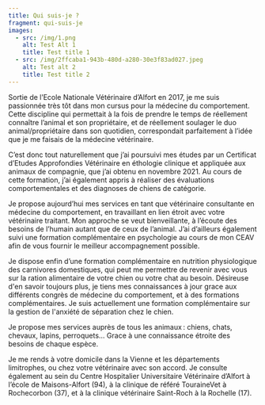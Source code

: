 ```yaml
---
title: Qui suis-je ?
fragment: qui-suis-je
images:
  - src: /img/1.png
    alt: Test Alt 1
    title: Test title 1
  - src: /img/2ffcaba1-943b-480d-a280-30e3f83ad027.jpeg
    alt: Test alt 2
    title: Test title 2
---
```

Sortie de l’Ecole Nationale Vétérinaire d’Alfort en 2017, je me suis passionnée très tôt dans mon cursus pour la médecine du comportement. Cette discipline qui permettait à la fois de prendre le temps de réellement connaître l’animal et son propriétaire, et de réellement soulager le duo animal/propriétaire dans son quotidien, correspondait parfaitement à l’idée que je me faisais de la médecine vétérinaire. 

C’est donc tout naturellement que j’ai poursuivi mes études par un Certificat d’Etudes Approfondies Vétérinaire en éthologie clinique et appliquée aux animaux de compagnie, que j’ai obtenu en novembre 2021. Au cours de cette formation, j’ai également appris à réaliser des évaluations comportementales et des diagnoses de chiens de catégorie. 

Je propose aujourd’hui mes services en tant que vétérinaire consultante en médecine du comportement, en travaillant en lien étroit avec votre vétérinaire traitant. Mon approche se veut bienveillante, à l’écoute des besoins de l’humain autant que de ceux de l’animal. J’ai d’ailleurs également suivi une formation complémentaire en psychologie au cours de mon CEAV afin de vous fournir le meilleur accompagnement possible. 

Je dispose enfin d’une formation complémentaire en nutrition physiologique des carnivores domestiques, qui peut me permettre de revenir avec vous sur la ration alimentaire de votre chien ou votre chat au besoin. Désireuse d'en savoir toujours plus, je tiens mes connaissances à jour grace aux différents congrès de médecine du comportement, et à des formations complémentaires. Je suis actuellement une formation complémentaire sur la gestion de l'anxiété de séparation chez le chien. 

Je propose mes services auprès de tous les animaux : chiens, chats, chevaux, lapins, perroquets… Grace à une connaissance étroite des besoins de chaque espèce. 

Je me rends à votre domicile dans la Vienne et les départements limitrophes, ou chez votre vétérinaire avec son accord. Je consulte également au sein du Centre Hospitalier Universitaire Vétérinaire d’Alfort à l’école de Maisons-Alfort (94), à la clinique de référé TouraineVet à Rochecorbon (37), et à la clinique vétérinaire Saint-Roch à la Rochelle (17).
